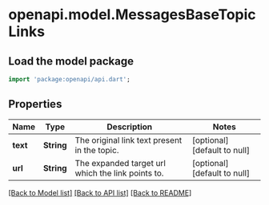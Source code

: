 # openapi.model.MessagesBaseTopicLinks

## Load the model package
```dart
import 'package:openapi/api.dart';
```

## Properties
Name | Type | Description | Notes
------------ | ------------- | ------------- | -------------
**text** | **String** | The original link text present in the topic.  | [optional] [default to null]
**url** | **String** | The expanded target url which the link points to.  | [optional] [default to null]

[[Back to Model list]](../README.md#documentation-for-models) [[Back to API list]](../README.md#documentation-for-api-endpoints) [[Back to README]](../README.md)


